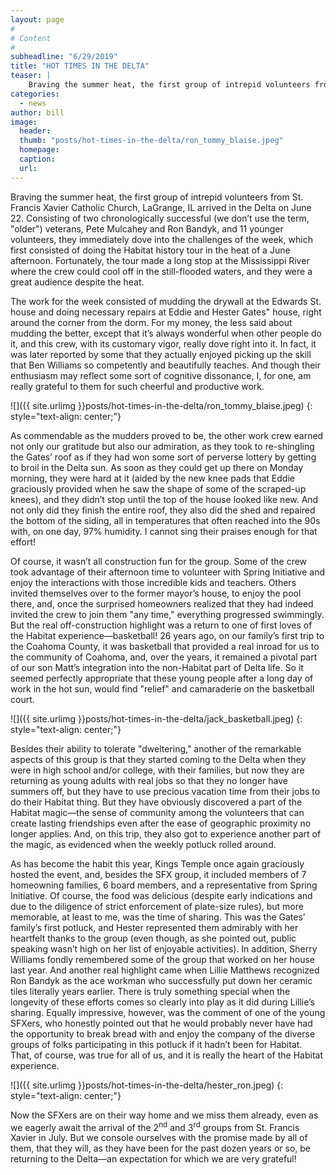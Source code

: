 ```yaml
---
layout: page
#
# Content
#
subheadline: "6/29/2019"
title: "HOT TIMES IN THE DELTA"
teaser: |
    Braving the summer heat, the first group of intrepid volunteers from St. Francis Xavier Catholic Church, LaGrange, IL arrived in the Delta on June 22.  Consisting of two chronologically successful (we don’t use the term, "older") veterans, Pete Mulcahey and Ron Bandyk, and 11 younger volunteers, they immediately dove into the challenges of the week, which first consisted of doing the Habitat history tour in the heat of a June afternoon.
categories:
  - news
author: bill
image:
  header:
  thumb: "posts/hot-times-in-the-delta/ron_tommy_blaise.jpeg"
  homepage:
  caption:
  url:
---
```

Braving the summer heat, the first group of intrepid volunteers from St. Francis Xavier Catholic Church, LaGrange, IL arrived in the Delta on June 22.  Consisting of two chronologically successful (we don’t use the term, "older") veterans, Pete Mulcahey and Ron Bandyk, and 11 younger volunteers, they immediately dove into the challenges of the week, which first consisted of doing the Habitat history tour in the heat of a June afternoon.  Fortunately, the tour made a long stop at the Mississippi River where the crew could cool off in the still-flooded waters, and they were a great audience despite the heat.

The work for the week consisted of mudding the drywall at the Edwards St. house and doing necessary repairs at Eddie and Hester Gates" house, right around the corner from the dorm.  For my money, the less said about mudding the better, except that it’s always wonderful when other people do it, and this crew, with its customary vigor, really dove right into it.  In fact, it was later reported by some that they actually enjoyed picking up the skill that Ben Williams so competently and beautifully teaches.  And though their enthusiasm may reflect some sort of cognitive dissonance, I, for one, am really grateful to them for such cheerful and productive work.

![]({{ site.urlimg }}posts/hot-times-in-the-delta/ron_tommy_blaise.jpeg)
{: style="text-align: center;"}

As commendable as the mudders proved to be, the other work crew earned not only our gratitude but also our admiration, as they took to re-shingling the Gates’ roof as if they had won some sort of perverse lottery by getting to broil in the Delta sun.  As soon as they could get up there on Monday morning, they were hard at it (aided by the new knee pads that Eddie graciously provided when he saw the shape of some of the scraped-up knees), and they didn’t stop until the top of the house looked like new. And not only did they finish the entire roof, they also did the shed and repaired the bottom of the siding, all in temperatures that often reached into the 90s with, on one day, 97% humidity. I cannot sing their praises enough for that effort!

Of course, it wasn’t all construction fun for the group.  Some of the crew took advantage of their afternoon time to volunteer with Spring Initiative and enjoy the interactions with those incredible kids and teachers.  Others invited themselves over to the former mayor’s house, to enjoy the pool there, and, once the surprised homeowners realized that they had indeed invited the crew to join them "any time," everything progressed swimmingly.  But the real off-construction highlight was a return to one of first loves of the Habitat experience—basketball!  26 years ago, on our family’s first trip to the Coahoma County, it was basketball that provided a real inroad for us to the community of Coahoma, and, over the years, it remained a pivotal part of our son Matt’s integration into the non-Habitat part of Delta life.  So it seemed perfectly appropriate that these young people after a long day of work in the hot sun, would find "relief" and camaraderie on the basketball court.

![]({{ site.urlimg }}posts/hot-times-in-the-delta/jack_basketball.jpeg)
{: style="text-align: center;"}

Besides their ability to tolerate "dweltering," another of the remarkable aspects of this group is that they started coming to the Delta when they were in high school and/or college, with their families, but now they are returning as young adults with real jobs so that they no longer have summers off, but they have to use precious vacation time from their jobs to do their Habitat thing.  But they have obviously discovered a part of the Habitat magic—the sense of community among the volunteers that can create lasting friendships even after the ease of geographic proximity no longer applies.  And, on this trip, they also got to experience another part of the magic, as evidenced when the weekly potluck rolled around.

As has become the habit this year, Kings Temple once again graciously hosted the event, and, besides the SFX group, it included members of 7 homeowning families, 6 board members, and a representative from Spring Initiative.  Of course, the food was delicious (despite early indications and due to the diligence of strict enforcement of plate-size rules), but more memorable, at least to me, was the time of sharing.  This was the Gates’ family’s first potluck, and Hester represented them admirably with her heartfelt thanks to the group (even though, as she pointed out, public speaking wasn’t high on her list of enjoyable activities).  In addition, Sherry Williams fondly remembered some of the group that worked on her house last year.  And another real highlight came when Lillie Matthews recognized Ron Bandyk as the ace workman who successfully put down her ceramic tiles literally years earlier.  There is truly something special when the longevity of these efforts comes so clearly into play as it did during Lillie’s sharing.  Equally impressive, however, was the comment of one of the young SFXers, who honestly pointed out that he would probably never have had the opportunity to break bread with and enjoy the company of the diverse groups of folks participating in this potluck if it hadn’t been for Habitat.  That, of course, was true for all of us, and it is really the heart of the Habitat experience.

![]({{ site.urlimg }}posts/hot-times-in-the-delta/hester_ron.jpeg)
{: style="text-align: center;"}

Now the SFXers are on their way home and we miss them already, even as we eagerly await the arrival of the 2<sup>nd</sup> and 3<sup>rd</sup> groups from St. Francis Xavier in July.  But we console ourselves with the promise made by all of them, that they will, as they have been for the past dozen years or so, be returning to the Delta—an expectation for which we are very grateful!
